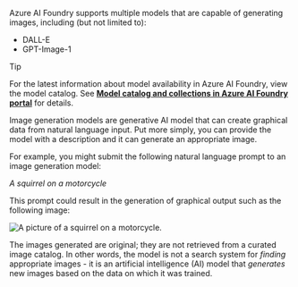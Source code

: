 Azure AI Foundry supports multiple models that are capable of generating images, including (but not limited to):

- DALL-E
- GPT-Image-1

> [!TIP]
> For the latest information about model availability in Azure AI Foundry, view the model catalog. See **[Model catalog and collections in Azure AI Foundry portal](/azure/ai-foundry/how-to/model-catalog-overview?azure-portal=true)** for details.

Image generation models are generative AI model that can create graphical data from natural language input. Put more simply, you can provide the model with a description and it can generate an appropriate image.

For example, you might submit the following natural language prompt to an image generation model:

*A squirrel on a motorcycle*

This prompt could result in the generation of graphical output such as the following image:

![A picture of a squirrel on a motorcycle.](../media/squirrel-on-motorcycle.png)

The images generated are original; they are not retrieved from a curated image catalog. In other words, the model is not a search system for *finding* appropriate images - it is an artificial intelligence (AI) model that *generates* new images based on the data on which it was trained.
